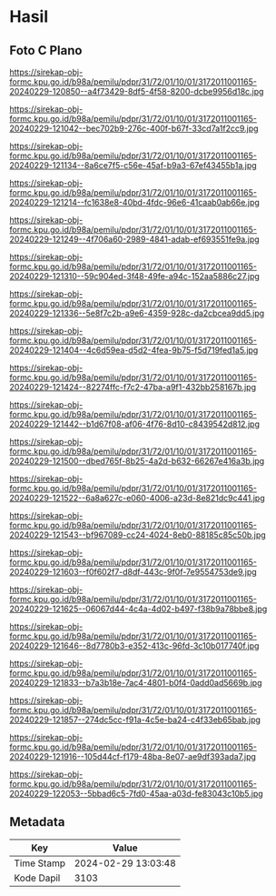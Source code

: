 # Hasil

## Foto C Plano

https://sirekap-obj-formc.kpu.go.id/b98a/pemilu/pdpr/31/72/01/10/01/3172011001165-20240229-120850--a4f73429-8df5-4f58-8200-dcbe9956d18c.jpg

https://sirekap-obj-formc.kpu.go.id/b98a/pemilu/pdpr/31/72/01/10/01/3172011001165-20240229-121042--bec702b9-276c-400f-b67f-33cd7a1f2cc9.jpg

https://sirekap-obj-formc.kpu.go.id/b98a/pemilu/pdpr/31/72/01/10/01/3172011001165-20240229-121134--8a6ce7f5-c56e-45af-b9a3-67ef43455b1a.jpg

https://sirekap-obj-formc.kpu.go.id/b98a/pemilu/pdpr/31/72/01/10/01/3172011001165-20240229-121214--fc1638e8-40bd-4fdc-96e6-41caab0ab66e.jpg

https://sirekap-obj-formc.kpu.go.id/b98a/pemilu/pdpr/31/72/01/10/01/3172011001165-20240229-121249--4f706a60-2989-4841-adab-ef693551fe9a.jpg

https://sirekap-obj-formc.kpu.go.id/b98a/pemilu/pdpr/31/72/01/10/01/3172011001165-20240229-121310--59c904ed-3f48-49fe-a94c-152aa5886c27.jpg

https://sirekap-obj-formc.kpu.go.id/b98a/pemilu/pdpr/31/72/01/10/01/3172011001165-20240229-121336--5e8f7c2b-a9e6-4359-928c-da2cbcea9dd5.jpg

https://sirekap-obj-formc.kpu.go.id/b98a/pemilu/pdpr/31/72/01/10/01/3172011001165-20240229-121404--4c6d59ea-d5d2-4fea-9b75-f5d719fed1a5.jpg

https://sirekap-obj-formc.kpu.go.id/b98a/pemilu/pdpr/31/72/01/10/01/3172011001165-20240229-121424--82274ffc-f7c2-47ba-a9f1-432bb258167b.jpg

https://sirekap-obj-formc.kpu.go.id/b98a/pemilu/pdpr/31/72/01/10/01/3172011001165-20240229-121442--b1d67f08-af06-4f76-8d10-c8439542d812.jpg

https://sirekap-obj-formc.kpu.go.id/b98a/pemilu/pdpr/31/72/01/10/01/3172011001165-20240229-121500--dbed765f-8b25-4a2d-b632-66267e416a3b.jpg

https://sirekap-obj-formc.kpu.go.id/b98a/pemilu/pdpr/31/72/01/10/01/3172011001165-20240229-121522--6a8a627c-e060-4006-a23d-8e821dc9c441.jpg

https://sirekap-obj-formc.kpu.go.id/b98a/pemilu/pdpr/31/72/01/10/01/3172011001165-20240229-121543--bf967089-cc24-4024-8eb0-88185c85c50b.jpg

https://sirekap-obj-formc.kpu.go.id/b98a/pemilu/pdpr/31/72/01/10/01/3172011001165-20240229-121603--f0f602f7-d8df-443c-9f0f-7e9554753de9.jpg

https://sirekap-obj-formc.kpu.go.id/b98a/pemilu/pdpr/31/72/01/10/01/3172011001165-20240229-121625--06067d44-4c4a-4d02-b497-f38b9a78bbe8.jpg

https://sirekap-obj-formc.kpu.go.id/b98a/pemilu/pdpr/31/72/01/10/01/3172011001165-20240229-121646--8d7780b3-e352-413c-96fd-3c10b017740f.jpg

https://sirekap-obj-formc.kpu.go.id/b98a/pemilu/pdpr/31/72/01/10/01/3172011001165-20240229-121833--b7a3b18e-7ac4-4801-b0f4-0add0ad5669b.jpg

https://sirekap-obj-formc.kpu.go.id/b98a/pemilu/pdpr/31/72/01/10/01/3172011001165-20240229-121857--274dc5cc-f91a-4c5e-ba24-c4f33eb65bab.jpg

https://sirekap-obj-formc.kpu.go.id/b98a/pemilu/pdpr/31/72/01/10/01/3172011001165-20240229-121916--105d44cf-f179-48ba-8e07-ae9df393ada7.jpg

https://sirekap-obj-formc.kpu.go.id/b98a/pemilu/pdpr/31/72/01/10/01/3172011001165-20240229-122053--5bbad6c5-7fd0-45aa-a03d-fe83043c10b5.jpg


## Metadata

| Key        | Value               |
| ---------- | ------------------- |
| Time Stamp | 2024-02-29 13:03:48 |
| Kode Dapil | 3103                |



